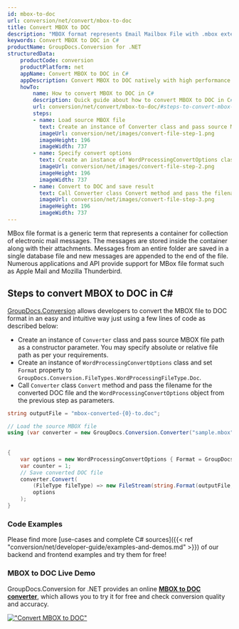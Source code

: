 ```yaml
---
id: mbox-to-doc
url: conversion/net/convert/mbox-to-doc
title: Convert MBOX to DOC
description: "MBOX format represents Email Mailbox File with .mbox extension. Learn how to convert MBOX to DOC file programmatically in C# language using GroupDocs.Conversion for .NET library."
keywords: Convert MBOX to DOC in C#
productName: GroupDocs.Conversion for .NET
structuredData:
    productCode: conversion
    productPlatform: net
    appName: Convert MBOX to DOC in C#
    appDescription: Convert MBOX to DOC natively with high performance using C# language and server side GroupDocs.Conversion for .NET APIs, without the use of any software like Microsoft or Open Office.
    howTo:
        name: How to convert MBOX to DOC in C# 
        description: Quick guide about how to convert MBOX to DOC in C# with high performance and accuracy.
        url: conversion/net/convert/mbox-to-doc/#steps-to-convert-mbox-to-doc-in-c
        steps:
        - name: Load source MBOX file 
          text: Create an instance of Converter class and pass source MBOX file path as a constructor parameter. You may specify absolute or relative file path as per your requirements. 
          imageUrl: conversion/net/images/convert-file-step-1.png
          imageHeight: 196
          imageWidth: 737
        - name: Specify convert options 
          text: Create an instance of WordProcessingConvertOptions class.
          imageUrl: conversion/net/images/convert-file-step-2.png
          imageHeight: 196
          imageWidth: 737
        - name: Convert to DOC and save result 
          text: Call Converter class Convert method and pass the filename for the converted HTML file and the WordProcessingConvertOptions object from the previous step as parameters.
          imageUrl: conversion/net/images/convert-file-step-3.png
          imageHeight: 196
          imageWidth: 737
---
```


MBox file format is a generic term that represents a container for collection of electronic mail messages. The messages are stored inside the container along with their attachments. Messages from an entire folder are saved in a single database file and new messages are appended to the end of the file. Numerous applications and API provide support for MBox file format such as Apple Mail and Mozilla Thunderbird.

## Steps to convert MBOX to DOC in C#

[GroupDocs.Conversion](https://products.groupdocs.com/conversion/net) allows developers to convert the MBOX file to DOC format in an easy and intuitive way just using a few lines of code as described below:

* Create an instance of `Converter` class and pass source MBOX file path as a constructor parameter. You may specify absolute or relative file path as per your requirements. 
* Create an instance of `WordProcessingConvertOptions` class and set `Format` property to `GroupDocs.Conversion.FileTypes.WordProcessingFileType.Doc`.
* Call `Converter` class `Convert` method and pass the filename for the converted DOC file and the `WordProcessingConvertOptions` object from the previous step as parameters.

```csharp
string outputFile = "mbox-converted-{0}-to.doc";

// Load the source MBOX file
using (var converter = new GroupDocs.Conversion.Converter("sample.mbox", fileType => fileType == EmailFileType.Mbox
                                                                                                            ? new MboxLoadOptions()
                                                                                                            : null))
{
    var options = new WordProcessingConvertOptions { Format = GroupDocs.Conversion.FileTypes.WordProcessingFileType.Doc };
	var counter = 1;
    // Save converted DOC file
    converter.Convert(
		(FileType fileType) => new FileStream(string.Format(outputFile, counter++), FileMode.Create),
        options
    );            
}
```

### Code Examples

Please find more [use-cases and complete C# sources]({{< ref "conversion/net/developer-guide/examples-and-demos.md" >}}) of our backend and frontend examples and try them for free!

### MBOX to DOC Live Demo

GroupDocs.Conversion for .NET provides an online [**MBOX to DOC converter**](https://products.groupdocs.app/conversion/mbox-to-doc), which allows you to try it for free and check conversion quality and accuracy.

[!["Convert MBOX to DOC"](conversion/net/images/convert-to-doc/convert-mbox-to-doc.png)](https://products.groupdocs.app/conversion/mbox-to-doc)
